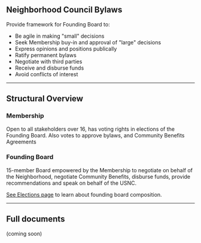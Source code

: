 ## Neighborhood Council Bylaws

Provide framework for Founding Board to:

* Be agile in making "small" decisions
* Seek Membership buy-in and approval of "large" decisions
* Express opinions and positions publically
* Ratify permanent bylaws
* Negotiate with third parties
* Receive and disburse funds
* Avoid conflicts of interest

****

## Structural Overview	

### Membership

Open to all stakeholders over 16, has voting rights in elections of the Founding Board. Also votes to approve bylaws, and Community Benefits Agreements

### Founding Board

15-member Board empowered by the Membership to negotiate on behalf of the Neighborhood, negotiate Community Benefits, disburse funds, provide recommendations and speak on behalf of the USNC. 

[See Elections page](/elections) to learn about founding board composition.


****

## Full documents

(coming soon)


